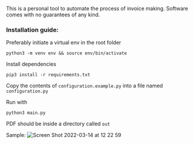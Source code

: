 This is a personal tool to automate the process of invoice making. Software comes with no guarantees of any kind.

### Installation guide:

Preferably initiate a virtual env in the root folder
```
python3 -m venv env && source env/bin/activate
```

Install dependencies
```
pip3 install -r requirements.txt
```

Copy the contents of `configuration.example.py` into a file named `configuration.py`

Run with
```
python3 main.py
```

PDF should be inside a directory called `out`

Sample:
![Screen Shot 2022-03-14 at 12 22 59](https://user-images.githubusercontent.com/7563640/158246130-4fc33967-c4dc-4076-a4cf-ea7f2e26cf4b.png)

